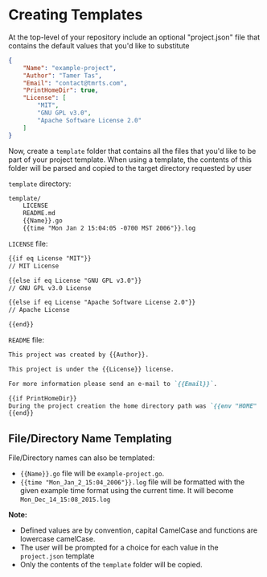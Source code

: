 # Creating Templates
At the top-level of your repository include an optional "project.json"
file that contains the default values that you'd like to substitute

```json
{
    "Name": "example-project",
    "Author": "Tamer Tas",
    "Email": "contact@tmrts.com",
    "PrintHomeDir": true,
    "License": [
        "MIT",
        "GNU GPL v3.0",
        "Apache Software License 2.0"
    ]
}
```

Now, create a `template` folder that contains all the files that you'd like to
be part of your project template. When using a template, the contents of this
folder will be parsed and copied to the target directory requested by user

`template` directory:
```txt
template/
    LICENSE
    README.md
    {{Name}}.go
    {{time "Mon Jan 2 15:04:05 -0700 MST 2006"}}.log
```

`LICENSE` file:
```txt
{{if eq License "MIT"}}
// MIT License

{{else if eq License "GNU GPL v3.0"}}
// GNU GPL v3.0 License

{{else if eq License "Apache Software License 2.0"}}
// Apache License

{{end}}
```

`README` file:
```markdown
This project was created by {{Author}}.

This project is under the {{License}} license.

For more information please send an e-mail to `{{Email}}`.

{{if PrintHomeDir}}
During the project creation the home directory path was `{{env "HOME" | toLower}}`.
{{end}}
```

## File/Directory Name Templating

File/Directory names can also be templated:

- `{{Name}}.go` file will be `example-project.go`.
- `{{time "Mon_Jan_2_15:04_2006"}}.log` file will be formatted with the given example
time format using the current time. It will become `Mon_Dec_14_15:08_2015.log`

**Note:**
- Defined values are by convention, capital CamelCase and functions are lowercase camelCase.
- The user will be prompted for a choice for each value in the `project.json` template
- Only the contents of the `template` folder will be copied.
